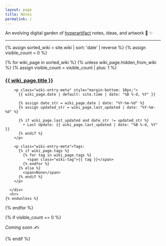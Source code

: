 ```yaml
---
layout: page
title: Notes
permalink: /
---
```


An evolving digital garden of <a href="https://en.wikipedia.org/wiki/Hypertext">hyperartifact</a> notes, ideas, and artwork 🌱 <a href="/not-so-secret-notes" style="text-decoration: none;">✨</a>

<div class="wiki-list">
  <hr>
  {% assign sorted_wiki = site.wiki | sort: 'date' | reverse %}
  {% assign visible_count = 0 %}

  {% for wiki_page in sorted_wiki %}
    {% unless wiki_page.hidden_from_wiki %}
      {% assign visible_count = visible_count | plus: 1 %}
      <div class="wiki-entry">
        <h3 style="margin-bottom: 0px;">
          <a class="post-link" href="{{ wiki_page.url | relative_url }}">{{ wiki_page.title }}</a>
        </h3>

        <p class="wiki-entry-meta" style="margin-bottom: 10px;">
          {{ wiki_page.date | default: site.time | date: "%B %-d, %Y" }}
          
          {% assign date_str = wiki_page.date | date: "%Y-%m-%d" %}
          {% assign updated_str = wiki_page.last_updated | date: "%Y-%m-%d" %}
          
          {% if wiki_page.last_updated and date_str != updated_str %}
            • Last Update: {{ wiki_page.last_updated | date: "%B %-d, %Y" }}
          {% endif %}
        </p>
      
        <p class="wiki-entry-meta">Tags: 
          {% if wiki_page.tags %}
            {% for tag in wiki_page.tags %}
              <span class="wiki-tag">{{ tag }}</span>
            {% endfor %}
          {% else %}
            <span>None</span>
          {% endif %}
        </p>
        
      </div>
      <hr>
    {% endunless %}
  {% endfor %}

  {% if visible_count == 0 %}
    <p><em>Coming soon ✍️</em></p>
  {% endif %}
</div>
